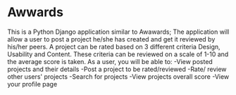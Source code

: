 # Awwards
This is a Python Django application similar to Awawards; The application will allow a user to post a project he/she has created and get it reviewed by his/her peers. A project can be rated based on 3 different criteria Design, Usability and Content. These criteria can be reviewed on a scale of 1-10 and the average score is taken. As a user, you will be able to: -View posted projects and their details -Post a project to be rated/reviewed -Rate/ review other users' projects -Search for projects -View projects overall score -View your profile page
